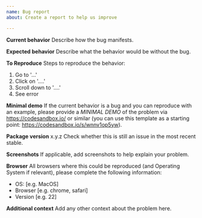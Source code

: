 ```yaml
---
name: Bug report
about: Create a report to help us improve

---
```


**Current behavior**
Describe how the bug manifests.

**Expected behavior**
Describe what the behavior would be without the bug.

**To Reproduce**
Steps to reproduce the behavior:
1. Go to '...'
2. Click on '....'
3. Scroll down to '....'
4. See error

**Minimal demo**
If the current behavior is a bug and you can reproduce with an example,
please provide a *MINIMAL DEMO* of the problem via
https://codesandbox.io/ or similar (you can use this template as a starting point: https://codesandbox.io/s/wnnv1op5yw).

**Package version** x.y.z
Check whether this is still an issue in the most recent stable.

**Screenshots**
If applicable, add screenshots to help explain your problem.

**Browser**
All browsers where this could be reproduced (and Operating System if relevant), please complete the following information:
 - OS: [e.g. MacOS]
 - Browser [e.g. chrome, safari]
 - Version [e.g. 22]

**Additional context**
Add any other context about the problem here.
